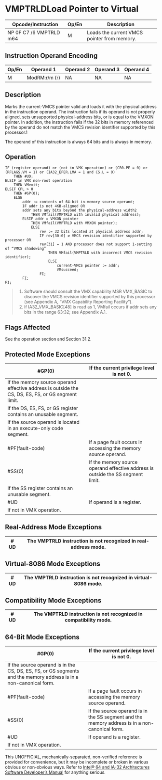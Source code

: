 # VMPTRLD**Load Pointer to Virtual**

| Opcode/Instruction      | Op/En | Description                                 |
| ----------------------- | ----- | ------------------------------------------- |
| NP 0F C7 /6 VMPTRLD m64 | M     | Loads the current VMCS pointer from memory. |

## Instruction Operand Encoding

| Op/En | Operand 1     | Operand 2 | Operand 3 | Operand 4 |
| ----- | ------------- | --------- | --------- | --------- |
| M     | ModRM:r/m (r) | NA        | NA        | NA        |

## Description

Marks the current-VMCS pointer valid and loads it with the physical address in the instruction operand. The instruction fails if its operand is not properly aligned, sets unsupported physical-address bits, or is equal to the VMXON pointer. In addition, the instruction fails if the 32 bits in memory referenced by the operand do not match the VMCS revision identifier supported by this processor.1

The operand of this instruction is always 64 bits and is always in memory.

## Operation

```
IF (register operand) or (not in VMX operation) or (CR0.PE = 0) or (RFLAGS.VM = 1) or (IA32_EFER.LMA = 1 and CS.L = 0)
    THEN #​​​UD;
ELSIF in VMX non-root operation
    THEN VMexit;
ELSIF CPL > 0
    THEN #​​​​GP(0);
    ELSE
        addr := contents of 64-bit in-memory source operand;
        IF addr is not 4KB-aligned OR
        addr sets any bits beyond the physical-address width2
            THEN VMfail(VMPTRLD with invalid physical address);
        ELSIF addr = VMXON pointer
            THEN VMfail(VMPTRLD with VMXON pointer);
            ELSE
                rev := 32 bits located at physical address addr;
                IF rev[30:0] ≠ VMCS revision identifier supported by processor OR
                rev[31] = 1 AND processor does not support 1-setting of “VMCS shadowing”
                    THEN VMfail(VMPTRLD with incorrect VMCS revision identifier);
                    ELSE
                        current-VMCS pointer := addr;
                        VMsucceed;
                FI;
        FI;
FI;

```

> 1. Software should consult the VMX capability MSR VMX_BASIC to discover the VMCS revision identifier supported by this processor (see Appendix A, “VMX Capability Reporting Facility”).
> 2. If IA32_VMX_BASIC[48] is read as 1, VMfail occurs if addr sets any bits in the range 63:32; see Appendix A.1.

## Flags Affected

See the operation section and Section 31.2.

## Protected Mode Exceptions

| \#​​​​GP(0)                                                                                        | If the current privilege level is not 0.                                        |
| -------------------------------------------------------------------------------------------------- | ------------------------------------------------------------------------------- |
| If the memory source operand effective address is outside the CS, DS, ES, FS, or GS segment limit. |
| If the DS, ES, FS, or GS register contains an unusable segment.                                    |
| If the source operand is located in an execute-only code segment.                                  |
| \#​PF(fault-code)                                                                                  | If a page fault occurs in accessing the memory source operand.                  |
| \#​​​​​SS(0)                                                                                       | If the memory source operand effective address is outside the SS segment limit. |
| If the SS register contains an unusable segment.                                                   |
| #​​​UD                                                                                             | If operand is a register.                                                       |
| If not in VMX operation.                                                                           |

## Real-Address Mode Exceptions

| #​​​UD | The VMPTRLD instruction is not recognized in real-address mode. |
| ------ | --------------------------------------------------------------- |

## Virtual-8086 Mode Exceptions

| #​​​UD | The VMPTRLD instruction is not recognized in virtual-8086 mode. |
| ------ | --------------------------------------------------------------- |

## Compatibility Mode Exceptions

| #​​​UD | The VMPTRLD instruction is not recognized in compatibility mode. |
| ------ | ---------------------------------------------------------------- |

## 64-Bit Mode Exceptions

| \#​​​​GP(0)                                                                                                       | If the current privilege level is not 0.                                                      |
| ----------------------------------------------------------------------------------------------------------------- | --------------------------------------------------------------------------------------------- |
| If the source operand is in the CS, DS, ES, FS, or GS segments and the memory address is in a non-canonical form. |
| \#​PF(fault-code)                                                                                                 | If a page fault occurs in accessing the memory source operand.                                |
| \#​​​​​SS(0)                                                                                                      | If the source operand is in the SS segment and the memory address is in a non-canonical form. |
| #​​​UD                                                                                                            | If operand is a register.                                                                     |
| If not in VMX operation.                                                                                          |

This UNOFFICIAL, mechanically-separated, non-verified reference is provided for convenience, but it may be
incomplete or broken in various obvious or non-obvious
ways. Refer to [Intel® 64 and IA-32 Architectures Software Developer’s Manual](https://software.intel.com/en-us/download/intel-64-and-ia-32-architectures-sdm-combined-volumes-1-2a-2b-2c-2d-3a-3b-3c-3d-and-4) for anything serious.
